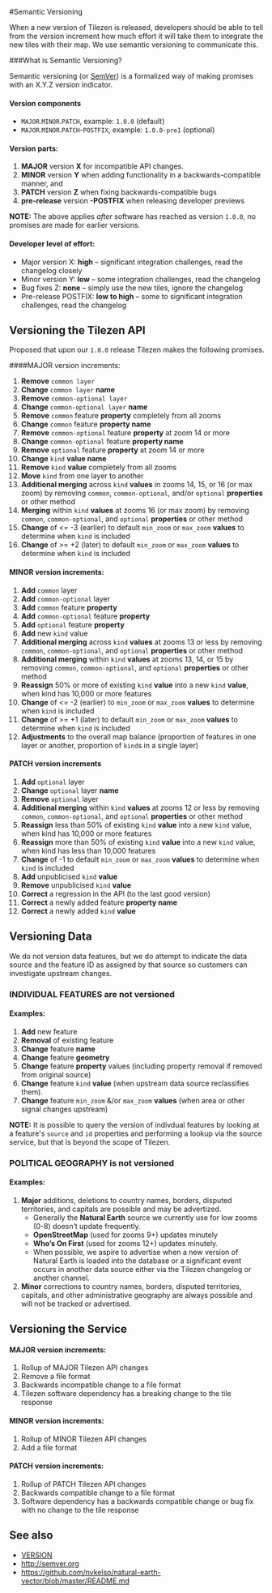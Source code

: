 #Semantic Versioning

When a new version of Tilezen is released, developers should be able to tell from the version increment how much effort it will take them to integrate the new tiles with their map. We use semantic versioning to communicate this.

###What is Semantic Versioning?

Semantic versioning (or [SemVer](http://semver.org/)) is a formalized way of making promises with an X.Y.Z version indicator.

#### Version components

- `MAJOR`.`MINOR`.`PATCH`, example: `1.0.0` (default)
- `MAJOR`.`MINOR`.`PATCH`-`POSTFIX`, example: `1.0.0-pre1` (optional)

#### Version parts:

1. **MAJOR** version **X** for incompatible API changes.
2. **MINOR** version **Y** when adding functionality in a backwards-compatible manner, and
3. **PATCH** version **Z** when fixing backwards-compatible bugs
4. **pre-release** version **-POSTFIX** when releasing developer previews

**NOTE:** The above applies _after_ software has reached as version `1.0.0`, no promises are made for earlier versions.

#### Developer level of effort:

- Major version X: **high** – significant integration challenges, read the changelog closely
- Minor version Y: **low** – some integration challenges, read the changelog
- Bug fixes Z: **none** – simply use the new tiles, ignore the changelog
- Pre-release POSTFIX: **low to high** – some to significant integration challenges, read the changelog

## Versioning the Tilezen API

Proposed that upon our `1.0.0` release Tilezen makes the following promises.

####MAJOR version increments:

1. **Remove** `common layer`
1. **Change** `common layer` **name**
1. **Remove** `common-optional layer`
1. **Change** `common-optional layer` **name**
1. **Remove** `common` feature **property** completely from all zooms
1. **Change** `common` feature **property name**
1. **Remove** `common-optional` feature **property** at zoom 14 or more
1. **Change** `common-optional` feature **property name**
1. **Remove** `optional` feature **property** at zoom 14 or more
1. **Change** `kind` **value name**
1. **Remove** `kind` **value** completely from all zooms
1. **Move** `kind` from one layer to another
1. **Additional merging** across `kind` **values** in zooms 14, 15, or 16 (or max zoom) by removing `common`, `common-optional`, and/or `optional` **properties** or other method
1. **Merging** within `kind` **values** at zooms 16 (or max zoom) by removing `common`, `common-optional`, and `optional` **properties** or other method
1. **Change** of <= -3 (earlier) to default `min_zoom` or `max_zoom` **values** to determine when `kind` is included
1. **Change** of >= +2 (later) to default `min_zoom` or `max_zoom` **values** to determine when `kind` is included

#### MINOR version increments:

1. **Add** `common` layer
1. **Add** `common-optional` layer
1. **Add** `common` feature **property**
1. **Add** `common-optional` feature **property**
1. **Add** `optional` feature **property**
1. **Add** new `kind` value
1. **Additional merging** across `kind` **values** at zooms 13 or less by removing `common`, `common-optional`, and `optional` **properties** or other method
1. **Additional merging** within `kind` **values** at zooms 13, 14, or 15 by removing `common`, `common-optional`, and `optional` **properties** or other method
1. **Reassign** 50% or more of existing `kind` **value** into a new `kind` **value**, when kind has 10,000 or more features
1. **Change** of <= -2 (earlier) to `min_zoom` or `max_zoom` **values** to determine when `kind` is included
1. **Change** of >= +1 (later) to default `min_zoom` or `max_zoom` **values** to determine when `kind` is included
1. **Adjustments** to the overall map balance (proportion of features in one layer or another, proportion of `kind`s in a single layer)

#### PATCH version increments

1. **Add** `optional` layer
1. **Change** `optional` layer **name**
1. **Remove** `optional` layer
1. **Additional merging** within `kind` **values** at zooms 12 or less by removing `common`, `common-optional`, and `optional` **properties** or other method
1. **Reassign** less than 50% of existing `kind` **value** into a new `kind` value, when kind has 10,000 or more features
1. **Reassign** more than 50% of existing `kind` **value** into a new `kind` value, when kind has less than 10,000 features
1. **Change** of -1 to default `min_zoom` or `max_zoom` **values** to determine when `kind` is included
1. **Add** unpublicised `kind` **value**
1. **Remove** unpublicised `kind` **value**
1. **Correct** a regression in the API (to the last good version)
1. **Correct** a newly added feature **property name**
1. **Correct** a newly added `kind` **value**

## Versioning Data

We do not version data features, but we do attempt to indicate the data source and the feature ID as assigned by that source so customers can investigate upstream changes.

### INDIVIDUAL FEATURES are not versioned

#### Examples:

1. **Add** new feature
1. **Removal** of existing feature
1. **Change** feature **name**
1. **Change** feature **geometry**
1. **Change** feature **property** values (including property removal if removed from original source)
1. **Change** feature `kind` **value** (when upstream data source reclassifies them).
1. **Change** feature `min_zoom` &/or `max_zoom` **values** (when area or other signal changes upstream)

**NOTE:** It is possible to query the version of indivdual features by looking at a feature's `source` and `id` properties and performing a lookup via the source service, but that is beyond the scope of Tilezen.


### POLITICAL GEOGRAPHY is not versioned

#### Examples:

1. **Major** additions, deletions to country names, borders, disputed territories, and capitals are possible and may be advertized.
    - Generally the **Natural Earth** source we currently use for low zooms (0-8) doesn’t update frequently.
    - **OpenStreetMap** (used for zooms 9+) updates minutely
    - **Who’s On First** (used for zooms 12+) updates minutely.
    - When possible, we aspire to advertise when a new version of Natural Earth is loaded into the database or a significant event occurs in another data source either via the Tilezen changelog or another channel.
1. **Minor** corrections to country names, borders, disputed territories, capitals, and other administrative geography are always possible and will not be tracked or advertised.

## Versioning the Service

#### MAJOR version increments:

1. Rollup of MAJOR Tilezen API changes
1. Remove a file format
1. Backwards incompatible change to a file format
1. Tilezen software dependency has a breaking change to the tile response

#### MINOR version increments:

1. Rollup of MINOR Tilezen API changes
1. Add a file format

#### PATCH version increments:

1. Rollup of PATCH Tilezen API changes
1. Backwards compatible change to a file format
1. Software dependency has a backwards compatible change or bug fix with no change to the tile response

## See also

- [VERSION](VERSION)
- http://semver.org
- https://github.com/nvkelso/natural-earth-vector/blob/master/README.md